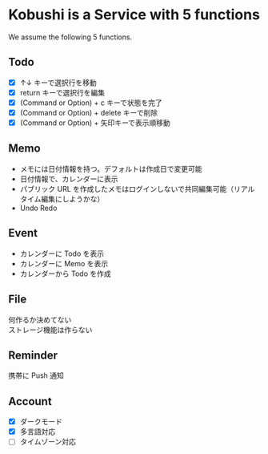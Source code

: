# Kobushi is a Service with 5 functions

We assume the following 5 functions.

## Todo

- [x] ↑↓ キーで選択行を移動
- [x] return キーで選択行を編集
- [x] (Command or Option) + c キーで状態を完了
- [x] (Command or Option) + delete キーで削除
- [x] (Command or Option) + 矢印キーで表示順移動

## Memo

- メモには日付情報を持つ。デフォルトは作成日で変更可能
- 日付情報で、カレンダーに表示
- パブリック URL を作成したメモはログインしないで共同編集可能（リアルタイム編集にしようかな）
- Undo Redo

## Event

- カレンダーに Todo を表示
- カレンダーに Memo を表示
- カレンダーから Todo を作成

## File

何作るか決めてない  
ストレージ機能は作らない

## Reminder

携帯に Push 通知

## Account

- [x] ダークモード
- [x] 多言語対応
- [ ] タイムゾーン対応
